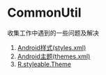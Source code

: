 # CommonUtil
收集工作中遇到的一些问题及解决

1. [Android样式(styles.xml)](https://android.googlesource.com/platform/frameworks/base/+/refs/heads/master/core/res/res/values/styles.xml)
2. [Android主题(themes.xml)](https://android.googlesource.com/platform/frameworks/base/+/refs/heads/master/core/res/res/values/themes.xml)
3. [R.styleable.Theme](https://developer.android.com/reference/android/R.styleable.html#Theme)
